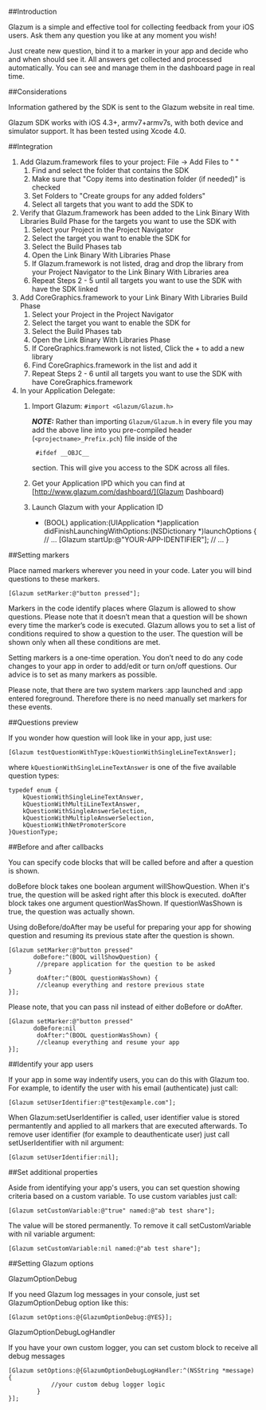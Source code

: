 ##Introduction

Glazum is a simple and effective tool for collecting feedback from your iOS users. Ask them any question you like at any moment you wish!

Just create new question, bind it to a marker in your app and decide who and when should see it. All answers get collected and processed automatically.
You can see and manage them in the dashboard page in real time.


##Considerations

Information gathered by the SDK is sent to the Glazum website in real time.

Glazum SDK works with iOS 4.3+, armv7+armv7s, with both device and simulator support. It has been tested using Xcode 4.0.

##Integration

1. Add Glazum.framework files to your project: File -&gt; Add Files to " "
    1. Find and select the folder that contains the SDK
    2. Make sure that "Copy items into destination folder (if needed)" is checked
    3. Set Folders to "Create groups for any added folders"
    4. Select all targets that you want to add the SDK to
2. Verify that Glazum.framework has been added to the Link Binary With Libraries Build Phase for the targets you want to use the SDK with     
    1. Select your Project in the Project Navigator
    2. Select the target you want to enable the SDK for
    3. Select the Build Phases tab
    4. Open the Link Binary With Libraries Phase
    5. If Glazum.framework is not listed, drag and drop the library from your Project Navigator to the Link Binary With Libraries area
    6. Repeat Steps 2 - 5 until all targets you want to use the SDK with have the SDK linked
3. Add CoreGraphics.framework to your Link Binary With Libraries Build Phase
    1. Select your Project in the Project Navigator
    2. Select the target you want to enable the SDK for
    3. Select the Build Phases tab
    4. Open the Link Binary With Libraries Phase
    5. If CoreGraphics.framework is not listed, Click the + to add a new library
    6. Find CoreGraphics.framework in the list and add it
    7. Repeat Steps 2 - 6 until all targets you want to use the SDK with have CoreGraphics.framework
4. In your Application Delegate:
    1. Import Glazum: `#import <Glazum/Glazum.h>`                      

        ***NOTE:*** Rather than importing `Glazum/Glazum.h` in every file you may add the above line into you pre-compiled header (`<projectname>_Prefix.pch`) file inside of the


            #ifdef __OBJC__ 


        section. This will give you access to the SDK across all files.
    2. Get your Application IPD which you can find at [http://www.glazum.com/dashboard/](Glazum Dashboard)
    3. Launch Glazum with your Application ID

		- (BOOL) application:(UIApplication *)application didFinishLaunchingWithOptions:(NSDictionary *)launchOptions {   
			// ...
			[Glazum startUp:@"YOUR-APP-IDENTIFIER"];
			// ...
		}

##Setting markers

Place named markers wherever you need in your code. Later you will bind questions to these markers.

	[Glazum setMarker:@"button pressed"];

Markers in the code identify places where Glazum is allowed to show questions. Please note that it doesn’t mean that a question will be shown every time the marker’s code is executed. Glazum allows you to set a list of conditions required to show a question to the user. The question will be shown only when all these conditions are met.

Setting markers is a one-time operation. You don’t need to do any code changes to your app in order to add/edit or turn on/off questions. Our advice is to set as many markers as possible.

Please note, that there are two system markers :app launched and :app entered foreground. Therefore there is no need manually set markers for these events.

##Questions preview

If you wonder how question will look like in your app, just use:

	[Glazum testQuestionWithType:kQuestionWithSingleLineTextAnswer];
where `kQuestionWithSingleLineTextAnswer` is one of the five available question types:

	typedef enum {
		kQuestionWithSingleLineTextAnswer,
		kQuestionWithMultiLineTextAnswer,
		kQuestionWithSingleAnswerSelection,
		kQuestionWithMultipleAnswerSelection,
		kQuestionWithNetPromoterScore
	}QuestionType;
	
##Before and after callbacks

You can specify code blocks that will be called before and after a question is shown.

doBefore block takes one boolean argument willShowQuestion. When it's true, the question will be asked right after this block is executed. doAfter block takes one argument questionWasShown. If questionWasShown is true, the question was actually shown.

Using doBefore/doAfter may be useful for preparing your app for showing question and resuming its previous state after the question is shown.

	[Glazum setMarker:@"button pressed"
		   doBefore:^(BOOL willShowQuestion) {
			//prepare application for the question to be asked
	}
			doAfter:^(BOOL questionWasShown) {
			//cleanup everything and restore previous state
	}];
	
Please note, that you can pass nil instead of either doBefore or doAfter.

	[Glazum setMarker:@"button pressed"
		   doBefore:nil
			doAfter:^(BOOL questionWasShown) {
			//cleanup everything and resume your app
	}];
	
##Identify your app users

If your app in some way indentify users, you can do this with Glazum too. For example, to identify the user with his email (authenticate) just call:

	[Glazum setUserIdentifier:@"test@example.com"];

When Glazum:setUserIdentifier is called, user identifier value is stored permantently and applied to all markers that are executed afterwards. To remove user identifier (for example to deauthenticate user) just call setUserIdentifier with nil argument:
	
	[Glazum setUserIdentifier:nil];
	
##Set additional properties

Aside from identifying your app's users, you can set question showing criteria based on a custom variable. To use custom variables just call:

	[Glazum setCustomVariable:@"true" named:@"ab test share"];

The value will be stored permanently. To remove it call setCustomVariable with nil variable argument:

	[Glazum setCustomVariable:nil named:@"ab test share"];
	
##Setting Glazum options

GlazumOptionDebug

If you need Glazum log messages in your console, just set GlazumOptionDebug option like this:

	[Glazum setOptions:@{GlazumOptionDebug:@YES}];

GlazumOptionDebugLogHandler

If you have your own custom logger, you can set custom block to receive all debug messages

	[Glazum setOptions:@{GlazumOptionDebugLogHandler:^(NSString *message) {
				//your custom debug logger logic
			}
	}];